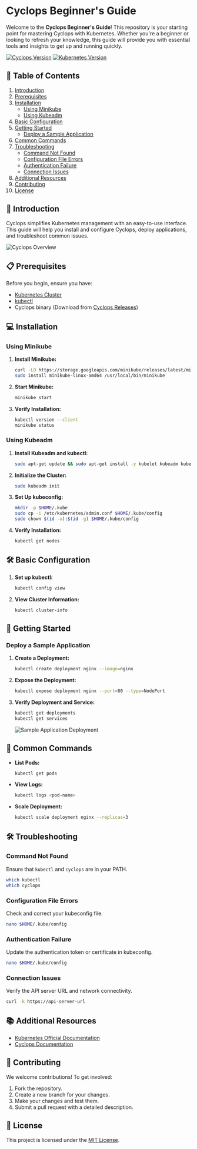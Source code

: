 # Cyclops Beginner's Guide

Welcome to the **Cyclops Beginner's Guide**! This repository is your starting point for mastering Cyclops with Kubernetes. Whether you're a beginner or looking to refresh your knowledge, this guide will provide you with essential tools and insights to get up and running quickly.

[![Cyclops Version](https://img.shields.io/badge/Cyclops-v1.0-blue)](https://github.com/your-repo/cyclops/releases) [![Kubernetes Version](https://img.shields.io/badge/Kubernetes-v1.22-green)](https://kubernetes.io/docs/home/)

## 🚀 Table of Contents

1. [Introduction](#introduction)
2. [Prerequisites](#prerequisites)
3. [Installation](#installation)
   - [Using Minikube](#using-minikube)
   - [Using Kubeadm](#using-kubeadm)
4. [Basic Configuration](#basic-configuration)
5. [Getting Started](#getting-started)
   - [Deploy a Sample Application](#deploy-a-sample-application)
6. [Common Commands](#common-commands)
7. [Troubleshooting](#troubleshooting)
   - [Command Not Found](#command-not-found)
   - [Configuration File Errors](#configuration-file-errors)
   - [Authentication Failure](#authentication-failure)
   - [Connection Issues](#connection-issues)
8. [Additional Resources](#additional-resources)
9. [Contributing](#contributing)
10. [License](#license)

## 📝 Introduction

Cyclops simplifies Kubernetes management with an easy-to-use interface. This guide will help you install and configure Cyclops, deploy applications, and troubleshoot common issues.

![Cyclops Overview](https://via.placeholder.com/800x400.png?text=Cyclops+Overview)

## 📋 Prerequisites

Before you begin, ensure you have:

- [Kubernetes Cluster](https://kubernetes.io/docs/setup/)
- [kubectl](https://kubernetes.io/docs/tasks/tools/)
- Cyclops binary (Download from [Cyclops Releases](https://github.com/your-repo/cyclops/releases))

## 💻 Installation

### Using Minikube

1. **Install Minikube:**

   ```bash
   curl -LO https://storage.googleapis.com/minikube/releases/latest/minikube-linux-amd64
   sudo install minikube-linux-amd64 /usr/local/bin/minikube
   ```

2. **Start Minikube:**

   ```bash
   minikube start
   ```

3. **Verify Installation:**

   ```bash
   kubectl version --client
   minikube status
   ```

### Using Kubeadm

1. **Install Kubeadm and kubectl:**

   ```bash
   sudo apt-get update && sudo apt-get install -y kubelet kubeadm kubectl
   ```

2. **Initialize the Cluster:**

   ```bash
   sudo kubeadm init
   ```

3. **Set Up kubeconfig:**

   ```bash
   mkdir -p $HOME/.kube
   sudo cp -i /etc/kubernetes/admin.conf $HOME/.kube/config
   sudo chown $(id -u):$(id -g) $HOME/.kube/config
   ```

4. **Verify Installation:**

   ```bash
   kubectl get nodes
   ```

## 🛠 Basic Configuration

1. **Set up kubectl:**

   ```bash
   kubectl config view
   ```

2. **View Cluster Information:**

   ```bash
   kubectl cluster-info
   ```

## 🚀 Getting Started

### Deploy a Sample Application

1. **Create a Deployment:**

   ```bash
   kubectl create deployment nginx --image=nginx
   ```

2. **Expose the Deployment:**

   ```bash
   kubectl expose deployment nginx --port=80 --type=NodePort
   ```

3. **Verify Deployment and Service:**

   ```bash
   kubectl get deployments
   kubectl get services
   ```

   ![Sample Application Deployment](https://via.placeholder.com/800x400.png?text=Sample+Application+Deployment)

## 📜 Common Commands

- **List Pods:**

  ```bash
  kubectl get pods
  ```

- **View Logs:**

  ```bash
  kubectl logs <pod-name>
  ```

- **Scale Deployment:**

  ```bash
  kubectl scale deployment nginx --replicas=3
  ```

## 🛠 Troubleshooting

### Command Not Found

Ensure that `kubectl` and `cyclops` are in your PATH.

```bash
which kubectl
which cyclops
```

### Configuration File Errors

Check and correct your kubeconfig file.

```bash
nano $HOME/.kube/config
```

### Authentication Failure

Update the authentication token or certificate in kubeconfig.

```bash
nano $HOME/.kube/config
```

### Connection Issues

Verify the API server URL and network connectivity.

```bash
curl -k https://api-server-url
```

## 📚 Additional Resources

- [Kubernetes Official Documentation](https://kubernetes.io/docs/)
- [Cyclops Documentation](https://cyclops-ui.com/)

## 🤝 Contributing

We welcome contributions! To get involved:

1. Fork the repository.
2. Create a new branch for your changes.
3. Make your changes and test them.
4. Submit a pull request with a detailed description.


## 📜 License

This project is licensed under the [MIT License](LICENSE).
